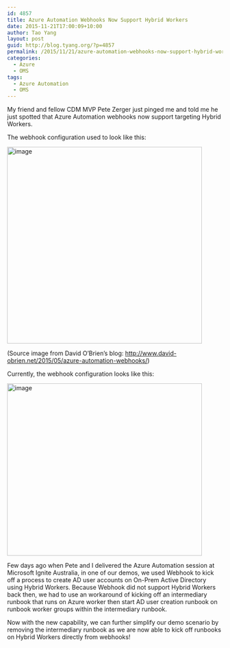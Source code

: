 ```yaml
---
id: 4857
title: Azure Automation Webhooks Now Support Hybrid Workers
date: 2015-11-21T17:00:09+10:00
author: Tao Yang
layout: post
guid: http://blog.tyang.org/?p=4857
permalink: /2015/11/21/azure-automation-webhooks-now-support-hybrid-workers/
categories:
  - Azure
  - OMS
tags:
  - Azure Automation
  - OMS
---
```

My friend and fellow CDM MVP Pete Zerger just pinged me and told me he just spotted that Azure Automation webhooks now support targeting Hybrid Workers.

The webhook configuration used to look like this:

<a href="http://blog.tyang.org/wp-content/uploads/2015/11/image.png"><img style="background-image: none; padding-top: 0px; padding-left: 0px; display: inline; padding-right: 0px; border: 0px;" title="image" src="http://blog.tyang.org/wp-content/uploads/2015/11/image_thumb.png" alt="image" width="455" height="459" border="0" /></a>

(Source image from David O’Brien’s blog: <a title="http://www.david-obrien.net/2015/05/azure-automation-webhooks/" href="http://www.david-obrien.net/2015/05/azure-automation-webhooks/">http://www.david-obrien.net/2015/05/azure-automation-webhooks/</a>)

Currently, the webhook configuration looks like this:

<a href="http://blog.tyang.org/wp-content/uploads/2015/11/image1.png"><img style="background-image: none; padding-top: 0px; padding-left: 0px; display: inline; padding-right: 0px; border: 0px;" title="image" src="http://blog.tyang.org/wp-content/uploads/2015/11/image_thumb1.png" alt="image" width="455" height="402" border="0" /></a>

Few days ago when Pete and I delivered the Azure Automation session at Microsoft Ignite Australia, in one of our demos, we used Webhook to kick off a process to create AD user accounts on On-Prem Active Directory using Hybrid Workers. Because Webhook did not support Hybrid Workers back then, we had to use an workaround of kicking off an intermediary runbook that runs on Azure worker then start AD user creation runbook on runbook worker groups within the intermediary runbook.

Now with the new capability, we can further simplify our demo scenario by removing the intermediary runbook as we are now able to kick off runbooks on Hybrid Workers directly from webhooks!